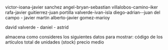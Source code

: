 victor-ioana-javier sanchez
angel-bryan-sebastian
villalobos-camino-iker
rafa-javier guitierrez-juan portilla
valverde-ivan-isla
diego-adrian--juan del campo - javier martin
alberto-javier gomez-marioy

david valverde - daniel - astrid


almacena como consideres los siguientes datos para mostrar:
código de los artículos
total de unidades (stock)
precio medio
